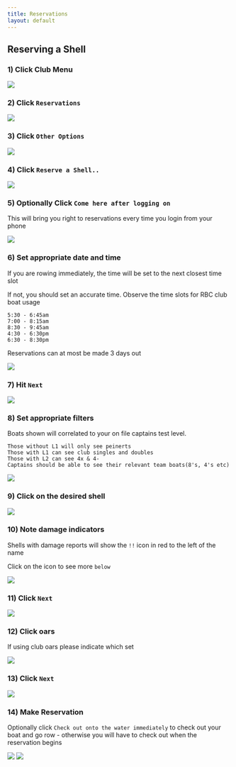 ```yaml
---
title: Reservations
layout: default 
---
```


## Reserving a Shell

### 1) Click Club Menu

<img src="images/reservations/screenshot-1.png">

### 2) Click `Reservations`

<img src="images/reservations/screenshot-2.png">

### 3) Click `Other Options`

<img src="images/reservations/screenshot-3.png">

### 4) Click `Reserve a Shell..`

<img src="images/reservations/screenshot-4.png">

### 5) Optionally Click `Come here after logging on`

This will bring you right to reservations every time you login from your phone

<img src="images/reservations/screenshot-5.png">

### 6) Set appropriate date and time

If you are rowing immediately, the time will be set to the next closest time slot

If not, you should set an accurate time. Observe the time slots for RBC club boat usage
```
5:30 - 6:45am 
7:00 - 8:15am 
8:30 - 9:45am 
4:30 - 6:30pm 
6:30 - 8:30pm
```

Reservations can at most be made 3 days out

<img src="images/reservations/screenshot-6.png">

### 7) Hit `Next`

<img src="images/reservations/screenshot-7.png">

### 8) Set appropriate filters

Boats shown will correlated to your on file captains test level. 
```
Those without L1 will only see peinerts
Those with L1 can see club singles and doubles
Those with L2 can see 4x & 4-
Captains should be able to see their relevant team boats(8's, 4's etc)
```

<img src="images/reservations/screenshot-8.png">

### 9) Click on the desired shell

<img src="images/reservations/screenshot-9.png">

### 10) Note damage indicators

Shells with damage reports will show the `!!` icon in red to the left of the name

Click on the icon to see more `below`

<img src="images/reservations/screenshot-10.png">

### 11) Click `Next`

<img src="images/reservations/screenshot-11.png">

### 12) Click oars

If using club oars please indicate which set

<img src="images/reservations/screenshot-12.png">

### 13) Click `Next`

<img src="images/reservations/screenshot-13.png">

### 14) Make Reservation
Optionally click `Check out onto the water immediately` to check out your boat and go row - otherwise you will have to check out when the reservation begins

<img src="images/reservations/screenshot-14.png">


<img src="images/reservations/screenshot-1.png">
